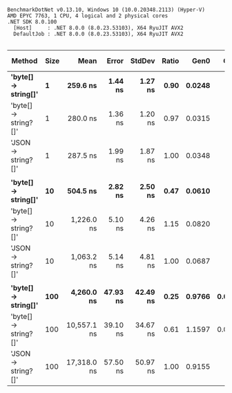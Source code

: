 ```

BenchmarkDotNet v0.13.10, Windows 10 (10.0.20348.2113) (Hyper-V)
AMD EPYC 7763, 1 CPU, 4 logical and 2 physical cores
.NET SDK 8.0.100
  [Host]     : .NET 8.0.0 (8.0.23.53103), X64 RyuJIT AVX2
  DefaultJob : .NET 8.0.0 (8.0.23.53103), X64 RyuJIT AVX2


```
| Method               | Size | Mean        | Error    | StdDev   | Ratio | Gen0   | Gen1   | Allocated | Alloc Ratio |
|--------------------- |----- |------------:|---------:|---------:|------:|-------:|-------:|----------:|------------:|
| **&#39;byte[] → string[]&#39;**  | **1**    |    **259.6 ns** |  **1.44 ns** |  **1.27 ns** |  **0.90** | **0.0248** |      **-** |     **416 B** |        **0.71** |
| &#39;byte[] → string?[]&#39; | 1    |    280.0 ns |  1.36 ns |  1.20 ns |  0.97 | 0.0315 |      - |     528 B |        0.90 |
| &#39;JSON → string?[]&#39;   | 1    |    287.5 ns |  1.99 ns |  1.87 ns |  1.00 | 0.0348 |      - |     584 B |        1.00 |
|                      |      |             |          |          |       |        |        |           |             |
| **&#39;byte[] → string[]&#39;**  | **10**   |    **504.5 ns** |  **2.82 ns** |  **2.50 ns** |  **0.47** | **0.0610** |      **-** |    **1024 B** |        **0.88** |
| &#39;byte[] → string?[]&#39; | 10   |  1,226.0 ns |  5.10 ns |  4.26 ns |  1.15 | 0.0820 |      - |    1384 B |        1.18 |
| &#39;JSON → string?[]&#39;   | 10   |  1,063.2 ns |  5.14 ns |  4.81 ns |  1.00 | 0.0687 |      - |    1168 B |        1.00 |
|                      |      |             |          |          |       |        |        |           |             |
| **&#39;byte[] → string[]&#39;**  | **100**  |  **4,260.0 ns** | **47.93 ns** | **42.49 ns** |  **0.25** | **0.9766** | **0.0229** |   **16392 B** |        **1.05** |
| &#39;byte[] → string?[]&#39; | 100  | 10,557.1 ns | 39.10 ns | 34.67 ns |  0.61 | 1.1597 | 0.0610 |   19448 B |        1.24 |
| &#39;JSON → string?[]&#39;   | 100  | 17,318.0 ns | 57.50 ns | 50.97 ns |  1.00 | 0.9155 |      - |   15632 B |        1.00 |
